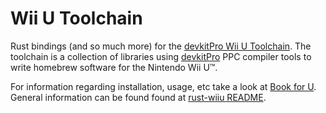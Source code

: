 # Wii U Toolchain

Rust bindings (and so much more) for the [devkitPro Wii U Toolchain](https://github.com/devkitPro/wut). The toolchain is a collection of libraries using [devkitPro](https://devkitpro.org/) PPC compiler tools to write homebrew software for the Nintendo Wii U™.

For information regarding installation, usage, etc take a look at [Book for U](https://rust-wiiu.github.io/book-for-u/). General information can be found found at [rust-wiiu README](https://github.com/rust-wiiu/.github/blob/main/profile/README.md).
